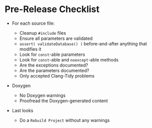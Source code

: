 Pre-Release Checklist
=====================

- For each source file:
    - Cleanup `#include` files
    - Ensure all parameters are validated
    - `assert( validateDatabase() )` before-and-after anything that modifies it
    - Look for `const`-able parameters
    - Look for `const`-able and `noexcept`-able methods
    - Are the exceptions documented?
    - Are the parameters documented?
    - Only accepted Clang-Tidy problems

- Doxygen
    - No Doxygen warnings
    - Proofread the Doxygen-generated content

- Last looks
    - Do a `Rebuild Project` without any warnings
